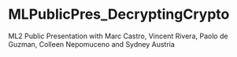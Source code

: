 # MLPublicPres_DecryptingCrypto
ML2 Public Presentation with Marc Castro, Vincent Rivera, Paolo de Guzman, Colleen Nepomuceno and Sydney Austria
